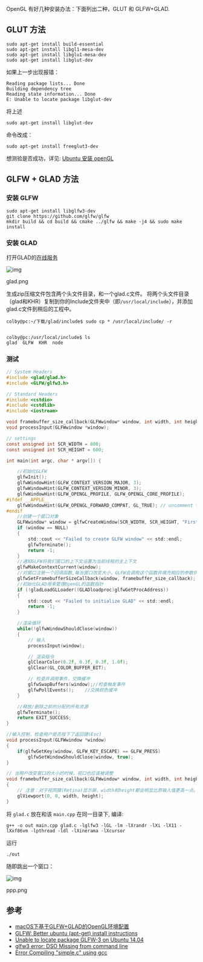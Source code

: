 OpenGL 有好几种安装办法：下面列出二种，GLUT 和 GLFW+GLAD.

## GLUT 方法

```
sudo apt-get install build-essential
sudo apt-get install libgl1-mesa-dev
sudo apt-get install libglu1-mesa-dev
sudo apt-get install libglut-dev
```

如果上一步出现报错：

```
Reading package lists... Done
Building dependency tree
Reading state information... Done
E: Unable to locate package libglut-dev
```

将上述

```
sudo apt-get install libglut-dev
```

命令改成：

```
sudo apt-get install freeglut3-dev
```

想测验是否成功，详见: [Ubuntu 安装 openGL](https://blog.csdn.net/u011961856/article/details/76889625)

## GLFW + GLAD 方法

### 安装 GLFW

```
sudo apt-get install libglfw3-dev
git clone https://github.com/glfw/glfw
mkdir build && cd build && cmake ../glfw && make -j4 && sudo make install
```

### 安装 GLAD

打开GLAD的[在线服务](http://glad.dav1d.de/)


![img](https:////upload-images.jianshu.io/upload_images/3209607-a2e8011c7064579e.png?imageMogr2/auto-orient/strip%7CimageView2/2/w/761)

glad.png



生成zip压缩文件包含两个头文件目录，和一个glad.c文件。
 将两个头文件目录（glad和KHR）复制到你的Include文件夹中（即`/usr/local/include`），并添加glad.c文件到稍后的工程中。

```shell
colby@pc:~/下载/glad/include$ sudo cp * /usr/local/include/ -r


colby@pc:/usr/local/include$ ls
glad  GLFW  KHR  node
```



### 测试

```c
// System Headers
#include <glad/glad.h>
#include <GLFW/glfw3.h>

// Standard Headers
#include <cstdio>
#include <cstdlib>
#include <iostream>

void framebuffer_size_callback(GLFWwindow* window, int width, int height);//回调函数原型声明
void processInput(GLFWwindow *window);

// settings
const unsigned int SCR_WIDTH = 800;
const unsigned int SCR_HEIGHT = 600;

int main(int argc, char * argv[]) {

    //初始化GLFW
    glfwInit();
    glfwWindowHint(GLFW_CONTEXT_VERSION_MAJOR, 3);
    glfwWindowHint(GLFW_CONTEXT_VERSION_MINOR, 3);
    glfwWindowHint(GLFW_OPENGL_PROFILE, GLFW_OPENGL_CORE_PROFILE);
#ifdef __APPLE__
    glfwWindowHint(GLFW_OPENGL_FORWARD_COMPAT, GL_TRUE); // uncomment this statement to fix compilation on OS X
#endif
    //创建一个窗口对象
    GLFWwindow* window = glfwCreateWindow(SCR_WIDTH, SCR_HEIGHT, "FirstGL", NULL, NULL);
    if (window == NULL)
    {
        std::cout << "Failed to create GLFW window" << std::endl;
        glfwTerminate();
        return -1;
    }
    //通知GLFW将我们窗口的上下文设置为当前线程的主上下文
    glfwMakeContextCurrent(window);
    //对窗口注册一个回调函数,每当窗口改变大小，GLFW会调用这个函数并填充相应的参数供你处理
    glfwSetFramebufferSizeCallback(window, framebuffer_size_callback);
    //初始化GLAD用来管理OpenGL的函数指针
    if (!gladLoadGLLoader((GLADloadproc)glfwGetProcAddress))
    {
        std::cout << "Failed to initialize GLAD" << std::endl;
        return -1;
    }

    //渲染循环
    while(!glfwWindowShouldClose(window))
    {
        // 输入
        processInput(window);

        // 渲染指令
        glClearColor(0.2f, 0.3f, 0.3f, 1.0f);
        glClear(GL_COLOR_BUFFER_BIT);

        // 检查并调用事件，交换缓冲
        glfwSwapBuffers(window);//检查触发事件
        glfwPollEvents();    //交换颜色缓冲
    }

    //释放/删除之前的分配的所有资源
    glfwTerminate();
    return EXIT_SUCCESS;
}

//输入控制，检查用户是否按下了返回键(Esc)
void processInput(GLFWwindow *window)
{
    if(glfwGetKey(window, GLFW_KEY_ESCAPE) == GLFW_PRESS)
        glfwSetWindowShouldClose(window, true);
}

// 当用户改变窗口的大小的时候，视口也应该被调整 
void framebuffer_size_callback(GLFWwindow* window, int width, int height)
{
    // 注意：对于视网膜(Retina)显示屏，width和height都会明显比原输入值更高一点。
    glViewport(0, 0, width, height);
}
```

将 `glad.c` 放在和该 `main.cpp` 在同一目录下, 编译:

```
g++ -o out main.cpp glad.c -lglfw3 -lGL -lm -lXrandr -lXi -lX11 -lXxf86vm -lpthread -ldl -lXinerama -lXcursor
```

运行

```
./out
```

随即跳出一个窗口：



![img](https:////upload-images.jianshu.io/upload_images/3209607-8e23a7779f574fcf.png?imageMogr2/auto-orient/strip%7CimageView2/2/w/802)

ppp.png

## 参考

- [macOS下基于GLFW+GLAD的OpenGL环境配置](https://blog.csdn.net/lm409/article/details/78420044)
- [GLFW: Better ubuntu (apt-get) install instructions](https://github.com/glfw/glfw/issues/808)
- [Unable to locate package GLFW-3 on Ubuntu 14.04](https://github.com/filipwasil/fillwave/issues/58)
- [glfw3 error: DSO Missing from command line](https://stackoverflow.com/questions/33747874/glfw3-error-dso-missing-from-command-line)
- [Error Compiling "simple.c" using gcc](http://discourse.glfw.org/t/error-compiling-simple-c-using-gcc/730)